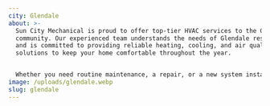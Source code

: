 ```yaml
---
city: Glendale
about: >-
  Sun City Mechanical is proud to offer top-tier HVAC services to the Glendale
  community. Our experienced team understands the needs of Glendale residents
  and is committed to providing reliable heating, cooling, and air quality
  solutions to keep your home comfortable throughout the year.


  Whether you need routine maintenance, a repair, or a new system installation, our skilled technicians are here to ensure your HVAC system runs smoothly. We’re dedicated to keeping your Glendale home comfortable, so you can enjoy peace of mind knowing your system is in good hands.
image: /uploads/glendale.webp
slug: glendale
---
```


